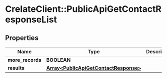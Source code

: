 # CrelateClient::PublicApiGetContactResponseList

## Properties
Name | Type | Description | Notes
------------ | ------------- | ------------- | -------------
**more_records** | **BOOLEAN** |  | [optional] 
**results** | [**Array&lt;PublicApiGetContactResponse&gt;**](PublicApiGetContactResponse.md) |  | [optional] 


